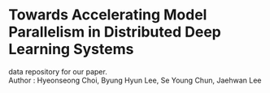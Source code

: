 
# Towards Accelerating Model Parallelism in Distributed Deep Learning Systems

data repository for our paper.
\
Author : Hyeonseong Choi, Byung Hyun Lee, Se Young Chun, Jaehwan Lee

